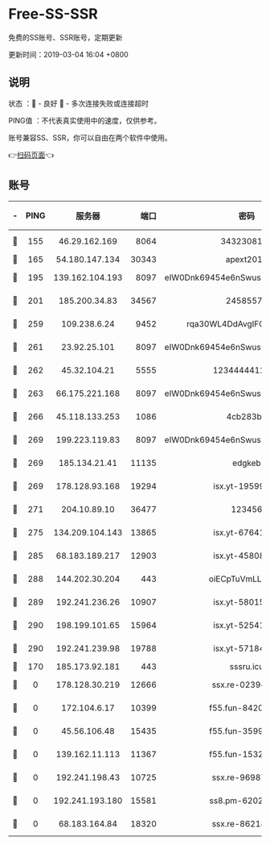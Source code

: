 # Free-SS-SSR

免费的SS账号、SSR账号，定期更新

更新时间：2019-03-04 16:04 +0800

## 说明

状态     ：🙂 - 良好 🙁 - 多次连接失败或连接超时

PING值   ：不代表真实使用中的速度，仅供参考。

账号兼容SS、SSR，你可以自由在两个软件中使用。

👉[扫码页面](https://liesauer.github.io/free-ss-ssr.github.io/)👈

## 账号

|-|PING|服务器|端口|密码|加密方式|区域|
|:----:|:----:|:-----:|-----:|:----:|:----:|:----:|
|🙂|155|46.29.162.169|8064|3432308177|aes-256-cfb|RU|
|🙂|165|54.180.147.134|30343|apext2019|chacha20|KR|
|🙂|195|139.162.104.193|8097|eIW0Dnk69454e6nSwuspv9DmS201tQ0D|aes-256-cfb|JP|
|🙂|201|185.200.34.83|34567|24585575|aes-256-cfb|US|
|🙂|259|109.238.6.24|9452|rqa30WL4DdAvgIFG6Fs3znzTa|aes-256-cfb|FR|
|🙂|261|23.92.25.101|8097|eIW0Dnk69454e6nSwuspv9DmS201tQ0D|aes-256-cfb|US|
|🙂|262|45.32.104.21|5555|1234444411111|aes-256-cfb|SG|
|🙂|263|66.175.221.168|8097|eIW0Dnk69454e6nSwuspv9DmS201tQ0D|aes-256-cfb|US|
|🙂|266|45.118.133.253|1086|4cb283b8|aes-256-cfb|SG|
|🙂|269|199.223.119.83|8097|eIW0Dnk69454e6nSwuspv9DmS201tQ0D|aes-256-cfb|US|
|🙂|269|185.134.21.41|11135|edgkeb|aes-256-cfb|GB|
|🙂|269|178.128.93.168|19294|isx.yt-19599027|aes-256-cfb|SG|
|🙂|271|204.10.89.10|36477|123456|aes-256-cfb|US|
|🙂|275|134.209.104.143|13865|isx.yt-67641153|aes-256-cfb|SG|
|🙂|285|68.183.189.217|12903|isx.yt-45808180|aes-256-cfb|SG|
|🙂|288|144.202.30.204|443|oiECpTuVmLLxk4Ts|aes-256-cfb|US|
|🙂|289|192.241.236.26|10907|isx.yt-58015517|aes-256-cfb|US|
|🙂|290|198.199.101.65|15964|isx.yt-52541316|aes-256-cfb|US|
|🙂|290|192.241.239.98|19788|isx.yt-57184627|aes-256-cfb|US|
|🙁|170|185.173.92.181|443|sssru.icu|rc4-md5|RU|
|🙁|0|178.128.30.219|12666|ssx.re-02394063|aes-256-cfb|SG|
|🙁|0|172.104.6.17|10399|f55.fun-84200112|aes-256-cfb|US|
|🙁|0|45.56.106.48|15435|f55.fun-35993296|aes-256-cfb|US|
|🙁|0|139.162.11.113|11367|f55.fun-15323985|aes-256-cfb|SG|
|🙁|0|192.241.198.43|10725|ssx.re-96987709|aes-256-cfb|US|
|🙁|0|192.241.193.180|15581|ss8.pm-62020197|aes-256-cfb|US|
|🙁|0|68.183.164.84|18320|ssx.re-86218823|aes-256-cfb|US|
